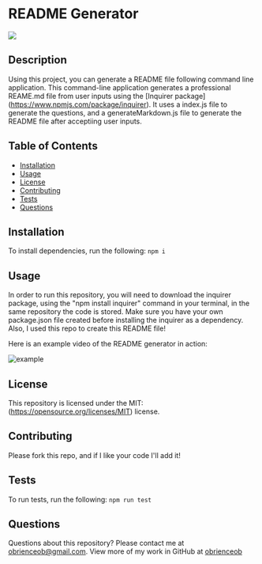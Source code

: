 # README Generator
![](https://img.shields.io/badge/License-MIT-yellow.svg)
## Description
Using this project, you can generate a README file following command line application. This command-line application generates a professional REAME.md file from user inputs using the [Inquirer package] (https://www.npmjs.com/package/inquirer). It uses a index.js file to generate the questions, and a generateMarkdown.js file to generate the README file after acceptiing user inputs.

## Table of Contents
* [Installation](#installation)
* [Usage](#usage)
* [License](#license)
* [Contributing](#contributing)
* [Tests](#tests)
* [Questions](#questions)

## Installation
To install dependencies, run the following:
`
npm i
`

## Usage
In order to run this repository, you will need to download the inquirer package, using the "npm install inquirer" command in your terminal, in the same repository the code is stored. Make sure you have your own package.json file created before installing the inquirer as a dependency. Also, I used this repo to create this README file!

Here is an example video of the README generator in action: 

![example](https://drive.google.com/file/d/1zS_QpiF6Q5p7wS8oU7lHNZChvhuZziij/view)


## License
This repository is licensed under the MIT: (https://opensource.org/licenses/MIT) license.

## Contributing
Please fork this repo, and if I like your code I'll add it!

## Tests
To run tests, run the following:
`
npm run test
`

## Questions
Questions about this repository? Please contact me at [obrienceob@gmail.com](mailto:obrienceob@gmail.com). View more of my work in GitHub at [obrienceob](https://github.com/obrienceob) 
